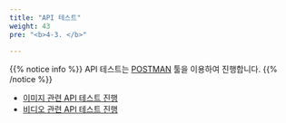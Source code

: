 ```yaml
---
title: "API 테스트"
weight: 43
pre: "<b>4-3. </b>"

---
```


{{% notice info %}}
API 테스트는 [POSTMAN](https://www.postman.com/downloads/) 툴을 이용하여 진행합니다.
{{% /notice %}}

- [이미지 관련 API 테스트 진행](image/)
- [비디오 관련 API 테스트 진행](video/)
